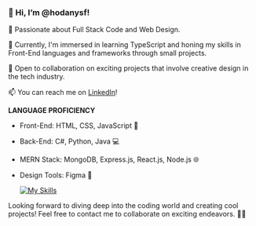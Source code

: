### 👋 Hi, I’m @hodanysf!

👀 Passionate about Full Stack Code and Web Design.

🌱 Currently, I'm immersed in learning TypeScript and honing my skills in Front-End languages and frameworks through small projects.

💞 Open to collaboration on exciting projects that involve creative design in the tech industry.

📫 You can reach me on [LinkedIn](https://www.linkedin.com/in/hodan-yusuf-tech/)!

**LANGUAGE PROFICIENCY**
- Front-End: HTML, CSS, JavaScript 🚀
- Back-End: C#, Python, Java 💻
- MERN Stack: MongoDB, Express.js, React.js, Node.js 🌐
- Design Tools: Figma 💫

  [![My Skills](https://skillicons.dev/icons?i=js,html,css,cs,express,figma,git,github,linux,powershell,react,mongodb,java,python,typescript)](https://skillicons.dev)


Looking forward to diving deep into the coding world and creating cool projects! Feel free to contact me to collaborate on exciting endeavors. 🚧✨


